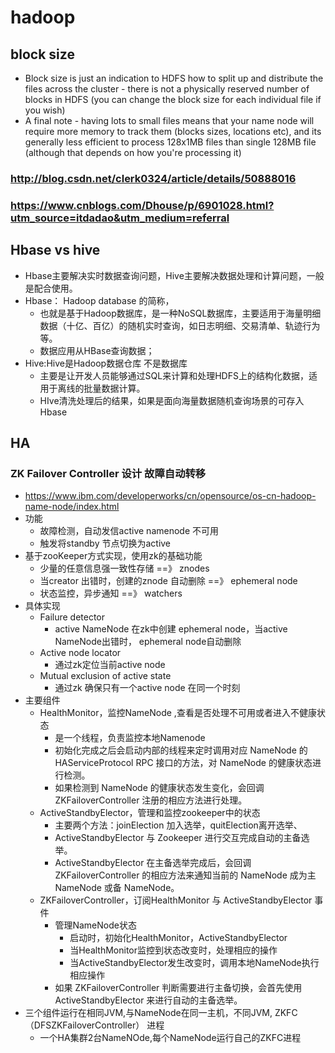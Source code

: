 # hadoop
## block size
*   Block size is just an indication to HDFS how to split up and distribute the files across the cluster - there is not a physically reserved number of blocks in HDFS (you can change the block size for each individual file if you wish)
*   A final note - having lots to small files means that your name node will require more memory to track them (blocks sizes, locations etc), and its generally less efficient to process 128x1MB files than single 128MB file (although that depends on how you're processing it)

### http://blog.csdn.net/clerk0324/article/details/50888016
### https://www.cnblogs.com/Dhouse/p/6901028.html?utm_source=itdadao&utm_medium=referral

##  Hbase vs hive
*   Hbase主要解决实时数据查询问题，Hive主要解决数据处理和计算问题，一般是配合使用。
*   Hbase： Hadoop database 的简称，
    *   也就是基于Hadoop数据库，是一种NoSQL数据库，主要适用于海量明细数据（十亿、百亿）的随机实时查询，如日志明细、交易清单、轨迹行为等。
    *   数据应用从HBase查询数据；
*   Hive:Hive是Hadoop数据仓库 不是数据库
    *   主要是让开发人员能够通过SQL来计算和处理HDFS上的结构化数据，适用于离线的批量数据计算。
    *   HIve清洗处理后的结果，如果是面向海量数据随机查询场景的可存入Hbase   


## HA
### ZK Failover Controller 设计  故障自动转移
*   https://www.ibm.com/developerworks/cn/opensource/os-cn-hadoop-name-node/index.html
*   功能
    -   故障检测，自动发信active namenode 不可用
    -   触发将standby 节点切换为active
*   基于zooKeeper方式实现，使用zk的基础功能
    -   少量的任意信息强一致性存储 ==》 znodes
    -   当creator 出错时，创建的znode 自动删除 ==》 ephemeral node
    -   状态监控，异步通知 ==》 watchers
*   具体实现
    -   Failure detector 
        +   active NameNode 在zk中创建 ephemeral node，当active NameNode出错时， ephemeral node自动删除
    -   Active node locator 
        +   通过zk定位当前active  node
    -   Mutual exclusion of active state
        +   通过zk 确保只有一个active node 在同一个时刻
*   主要组件
    -   HealthMonitor，监控NameNode ,查看是否处理不可用或者进入不健康状态
        +   是一个线程，负责监控本地Namenode
        +   初始化完成之后会启动内部的线程来定时调用对应 NameNode 的 HAServiceProtocol RPC 接口的方法，对 NameNode 的健康状态进行检测。
        +   如果检测到 NameNode 的健康状态发生变化，会回调 ZKFailoverController 注册的相应方法进行处理。
    -   ActiveStandbyElector，管理和监控zookeeper中的状态
        +   主要两个方法：joinElection 加入选举，quitElection离开选举、
        +   ActiveStandbyElector 与 Zookeeper 进行交互完成自动的主备选举。
        +   ActiveStandbyElector 在主备选举完成后，会回调 ZKFailoverController 的相应方法来通知当前的 NameNode 成为主 NameNode 或备 NameNode。
    -   ZKFailoverController，订阅HealthMonitor 与 ActiveStandbyElector 事件
        +   管理NameNode状态
            *   启动时，初始化HealthMonitor，ActiveStandbyElector
            *   当HealthMonitor监控到状态改变时，处理相应的操作
            *   当ActiveStandbyElector发生改变时，调用本地NameNode执行相应操作
        +   如果 ZKFailoverController 判断需要进行主备切换，会首先使用 ActiveStandbyElector 来进行自动的主备选举。
*   三个组件运行在相同JVM,与NameNode在同一主机，不同JVM, ZKFC（DFSZKFailoverController） 进程
    -   一个HA集群2台NameNOde,每个NameNode运行自己的ZKFC进程

